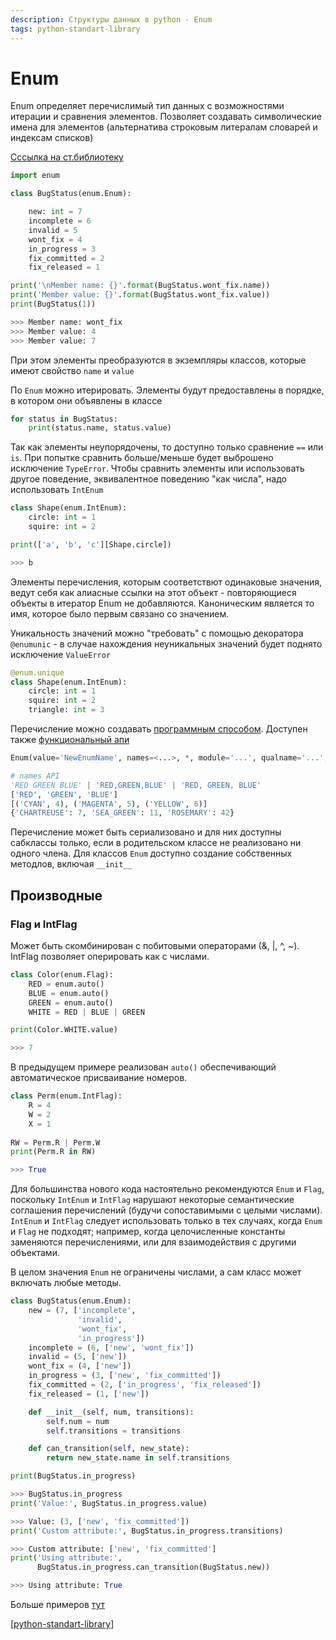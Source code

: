 ```yaml
---
description: Структуры данных в python - Enum
tags: python-standart-library
---
```

# Enum

Enum определяет перечислимый тип данных с возможностями итерации и сравнения элементов. Позволяет создавать символические имена для элементов (альтернатива строковым литералам словарей и индексам списков)

[Сссылка на ст.библиотеку](https://docs.python.org/3/library/enum.html?highlight=enum#module-enum)

```python
import enum

class BugStatus(enum.Enum):

    new: int = 7
    incomplete = 6
    invalid = 5
    wont_fix = 4
    in_progress = 3
    fix_committed = 2
    fix_released = 1

print('\nMember name: {}'.format(BugStatus.wont_fix.name))
print('Member value: {}'.format(BugStatus.wont_fix.value))
print(BugStatus(1))

>>> Member name: wont_fix
>>> Member value: 4
>>> Member value: 7
```

При этом элементы преобразуются в экземпляры классов, которые имеют свойство `name` и `value`

По `Enum` можно итерировать. Элементы будут предоставлены в порядке, в котором они объявлены в классе

```python
for status in BugStatus:
    print(status.name, status.value)
```

Так как элементы неупорядочены, то доступно только сравнение `==` или `is`. При попытке сравнить больше/меньше будет выброшено исключение `TypeError`. Чтобы сравнить элементы или использовать другое поведение, эквивалентное поведению "как числа", надо использовать `IntEnum`

```python
class Shape(enum.IntEnum):    
    circle: int = 1
    squire: int = 2

print(['a', 'b', 'c'][Shape.circle])

>>> b
```

Элементы перечисления, которым соответствют одинаковые значения, ведут себя как алиасные ссылки на этот объект - повторяющиеся объекты в итератор Enum не добавляются. Каноническим является то имя, которое было первым связано со значением.

Уникальность значений можно "требовать" с помощью декоратора `@enumunic` - в случае нахождения неуникальных значений будет поднято исключение `ValueError`

```python
@enum.unique
class Shape(enum.IntEnum):
    circle: int = 1
    squire: int = 2
    triangle: int = 3
```

Перечисление можно создавать [программным способом](https://docs.python.org/3/library/enum.html?highlight=enum#programmatic-access-to-enumeration-members-and-their-attributes). Доступен также [функциональный апи](https://docs.python.org/3/library/enum.html?highlight=enum#functional-api)

```python
Enum(value='NewEnumName', names=<...>, *, module='...', qualname='...', type=<mixed-in class>, start=1)

# names API
'RED GREEN BLUE' | 'RED,GREEN,BLUE' | 'RED, GREEN, BLUE'
['RED', 'GREEN', 'BLUE']
[('CYAN', 4), ('MAGENTA', 5), ('YELLOW', 6)]
{'CHARTREUSE': 7, 'SEA_GREEN': 11, 'ROSEMARY': 42}
```

Перечисление может быть сериализовано и для них доступны сабклассы только, если в родительском классе не реализовано ни одного члена. Для классов `Enum` доступно создание собственных методлов, включая `__init__`

## Производные

### Flag и IntFlag

Может быть скомбинирован с побитовыми операторами (&, |, ^, ~). IntFlag позволяет оперировать как с числами.

```python
class Color(enum.Flag):
    RED = enum.auto()
    BLUE = enum.auto()
    GREEN = enum.auto()
    WHITE = RED | BLUE | GREEN

print(Color.WHITE.value)

>>> 7
```

В предыдущем примере реализован `auto()` обеспечивающий автоматическое присваивание номеров.

```python
class Perm(enum.IntFlag):
    R = 4
    W = 2
    X = 1
    
RW = Perm.R | Perm.W
print(Perm.R in RW)

>>> True
```

Для большинства нового кода настоятельно рекомендуются `Enum` и `Flag`, поскольку `IntEnum` и `IntFlag` нарушают некоторые семантические соглашения перечислений (будучи сопоставимыми с целыми числами). `IntEnum` и `IntFlag` следует использовать только в тех случаях, когда `Enum` и `Flag` не подходят; например, когда целочисленные константы заменяются перечислениями, или для взаимодействия с другими объектами.

В целом значения `Enum` не ограничены числами, а сам класс может включать любые методы.

```python
class BugStatus(enum.Enum):
    new = (7, ['incomplete',
               'invalid',
               'wont_fix',
               'in_progress'])
    incomplete = (6, ['new', 'wont_fix'])
    invalid = (5, ['new'])
    wont_fix = (4, ['new'])
    in_progress = (3, ['new', 'fix_committed'])
    fix_committed = (2, ['in_progress', 'fix_released'])
    fix_released = (1, ['new'])

    def __init__(self, num, transitions):
        self.num = num
        self.transitions = transitions

    def can_transition(self, new_state):
        return new_state.name in self.transitions

print(BugStatus.in_progress)

>>> BugStatus.in_progress
print('Value:', BugStatus.in_progress.value)

>>> Value: (3, ['new', 'fix_committed'])
print('Custom attribute:', BugStatus.in_progress.transitions)

>>> Custom attribute: ['new', 'fix_committed']
print('Using attribute:',
      BugStatus.in_progress.can_transition(BugStatus.new))

>>> Using attribute: True
```

Больше примеров [тут](https://docs.python.org/3/library/enum.html?highlight=enum#interesting-examples)

[[python-standart-library]]

[//begin]: # "Autogenerated link references for markdown compatibility"
[python-standart-library]: ../lists/python-standart-library "Стандартная библиотека python - список заметок"
[//end]: # "Autogenerated link references"
